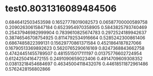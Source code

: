 # test0.8031316089484506
0.6846412503453598
0.16527778019082573
0.06587700000589758
0.20902630615847184
0.6523954970358905
0.5843825793740469
0.25437946982999904
0.7839610825674783
0.2972524189942637
0.38746546708754925
0.8114792534916664
0.5285242300861406
0.6867485822399131
0.15629770861371584
0.4521864187827066
0.16790513369892623
0.5620765290616169
0.8247368843662758
0.47424451455789507
0.4815515017111197
0.01375776602724954
0.6124250416472155
0.2491090659023406
0.4914709609308352
0.03813218454684697
0.46345004118432076
0.44618511872961486
0.5762428156802866
